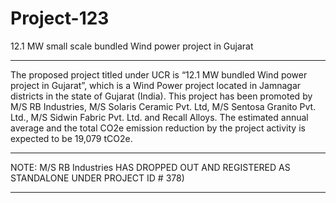 # Project-123
12.1 MW small scale bundled Wind power project in Gujarat
__________________
The proposed project titled under UCR is “12.1 MW bundled Wind power project in Gujarat”, which is a Wind Power project located in Jamnagar districts in the state of Gujarat (India). This project has been promoted by M/S RB Industries, M/S Solaris Ceramic Pvt. Ltd, M/S Sentosa Granito Pvt. Ltd., M/S Sidwin Fabric Pvt. Ltd. and Recall Alloys. The estimated annual average and the total CO2e emission reduction by the project activity is expected to be 19,079 tCO2e.
____________________________
NOTE: M/S RB Industries HAS DROPPED OUT AND REGISTERED AS STANDALONE UNDER PROJECT ID # 378)
___________________________________
